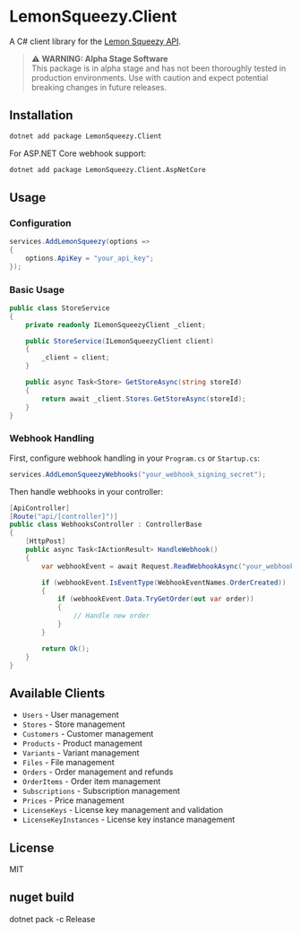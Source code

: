 # LemonSqueezy.Client

A C# client library for the [Lemon Squeezy API](https://docs.lemonsqueezy.com/api).

> ⚠️ **WARNING: Alpha Stage Software**  
> This package is in alpha stage and has not been thoroughly tested in production environments. Use with caution and expect potential breaking changes in future releases.

## Installation

```bash
dotnet add package LemonSqueezy.Client
```

For ASP.NET Core webhook support:
```bash
dotnet add package LemonSqueezy.Client.AspNetCore
```

## Usage

### Configuration

```csharp
services.AddLemonSqueezy(options =>
{
    options.ApiKey = "your_api_key";
});
```

### Basic Usage

```csharp
public class StoreService
{
    private readonly ILemonSqueezyClient _client;

    public StoreService(ILemonSqueezyClient client)
    {
        _client = client;
    }

    public async Task<Store> GetStoreAsync(string storeId)
    {
        return await _client.Stores.GetStoreAsync(storeId);
    }
}
```

### Webhook Handling

First, configure webhook handling in your `Program.cs` or `Startup.cs`:

```csharp
services.AddLemonSqueezyWebhooks("your_webhook_signing_secret");
```

Then handle webhooks in your controller:

```csharp
[ApiController]
[Route("api/[controller]")]
public class WebhooksController : ControllerBase
{
    [HttpPost]
    public async Task<IActionResult> HandleWebhook()
    {
        var webhookEvent = await Request.ReadWebhookAsync("your_webhook_signing_secret");

        if (webhookEvent.IsEventType(WebhookEventNames.OrderCreated))
        {
            if (webhookEvent.Data.TryGetOrder(out var order))
            {
                // Handle new order
            }
        }

        return Ok();
    }
}
```

## Available Clients

- `Users` - User management
- `Stores` - Store management
- `Customers` - Customer management
- `Products` - Product management
- `Variants` - Variant management
- `Files` - File management
- `Orders` - Order management and refunds
- `OrderItems` - Order item management
- `Subscriptions` - Subscription management
- `Prices` - Price management
- `LicenseKeys` - License key management and validation
- `LicenseKeyInstances` - License key instance management

## License

MIT


## nuget build

dotnet pack -c Release